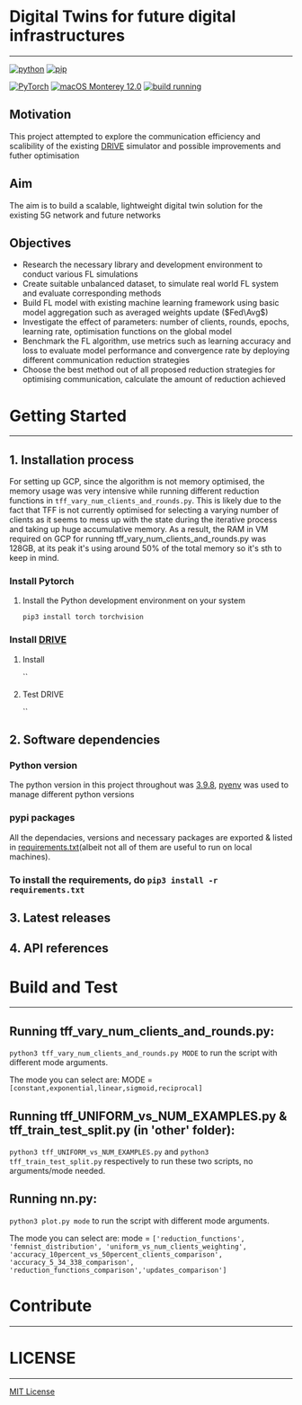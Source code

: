 # Digital Twins for future digital infrastructures
-----------------------------------------------------------------------------------
[![python](https://img.shields.io/badge/python-3.9.8-blue?style=plastic&logo=python)](https://www.python.org/downloads/release/python-398/)
[![pip](https://img.shields.io/badge/pip-v21.2.4-informational?&logo=pypi)](https://pypi.org/project/pip/21.2.4/)

[![PyTorch](https://img.shields.io/badge/PyTorch-1.10-orange?logo=PyTorch)](https://github.com/pytorch/pytorch/releases/tag/v1.10.0)
[![macOS Monterey 12.0](https://img.shields.io/badge/macOS%20Monterey-12.0-megenta?&color=E95420&logo=macOS)](https://www.apple.com/uk/macos/monterey/)
[![build running](https://camo.githubusercontent.com/5f0fabd6204876617cdc4ef33c48da33ac049e53a38eae71b239f8450776fe48/68747470733a2f2f706f77657263692e6f73756f736c2e6f72672f6a6f622f7079746f7263682d6d61737465722d6e696768746c792d7079332d6c696e75782d70706336346c652d6770752f62616467652f69636f6e)](https://camo.githubusercontent.com/5f0fabd6204876617cdc4ef33c48da33ac049e53a38eae71b239f8450776fe48/68747470733a2f2f706f77657263692e6f73756f736c2e6f72672f6a6f622f7079746f7263682d6d61737465722d6e696768746c792d7079332d6c696e75782d70706336346c652d6770752f62616467652f69636f6e)

## Motivation 
This project attempted to explore the communication efficiency and scalibility of the existing [DRIVE](https://github.com/ioannismavromatis/DRIVE_Simulator) simulator and possible improvements and futher optimisation 
## Aim
The aim is to build a scalable, lightweight digital twin solution for the existing 5G network and future networks

## Objectives
* Research the necessary library and development environment to conduct various FL simulations
* Create suitable unbalanced dataset, to simulate real world FL system and evaluate corresponding methods
* Build FL model with existing machine learning framework using basic model aggregation such as averaged weights update ($Fed\Avg$)
* Investigate the effect of parameters: number of clients, rounds, epochs, learning rate, optimisation functions on the global model 
* Benchmark the FL algorithm, use metrics such as learning accuracy and loss to evaluate model performance and convergence rate by deploying different communication reduction strategies
* Choose the best method out of all proposed reduction strategies for optimising communication, calculate the amount of reduction achieved

# Getting Started
-----------------------------------------------------------------------------------
<!-- TODO: Guide users through getting your code up and running on their own system. In this section you can talk about: -->
## 1.    Installation process

For setting up GCP, since the algorithm is not memory optimised, the memory usage was very intensive while running different reduction functions in `tff_vary_num_clients_and_rounds.py`.  This is likely due to the fact that TFF is not currently optimised for selecting a varying number of clients as it seems to mess up 
with the state during the iterative process and taking up huge accumulative memory.  As a result, the RAM in VM required on GCP for running tff_vary_num_clients_and_rounds.py was 128GB, at its peak it's using around 50% of the total memory so it's sth to keep in mind. 
### Install Pytorch
1. Install the Python development environment on your system

    `pip3 install torch torchvision`


### Install [DRIVE](https://github.com/ioannismavromatis/DRIVE_Simulator)
1. Install 

    ``

2. Test DRIVE

    ``


## 2.    Software dependencies
### Python version
The python version in this project throughout was [3.9.8](https://www.python.org/downloads/release/python-388/), [pyenv](https://github.com/pyenv/pyenv) was used to manage different python versions
### pypi packages
All the dependacies, versions and necessary packages are exported & listed in [requirements.txt](requirements.txt)(albeit not all of them are useful to run on local machines). 
### To install the requirements, do `pip3 install -r requirements.txt`


## 3.	Latest releases
## 4.	API references

# Build and Test
-----------------------------------------------------------------------------------
<!-- TODO: Describe and show how to build your code and run the tests.  -->
## Running tff_vary_num_clients_and_rounds.py:

`python3 tff_vary_num_clients_and_rounds.py MODE` to run the script with different mode arguments.
<!-- `python3 tff_vary_num_clients_and_rounds.py mode &` to run it in the background -->


The mode you can select are: MODE = `[constant,exponential,linear,sigmoid,reciprocal]`


## Running tff_UNIFORM_vs_NUM_EXAMPLES.py & tff_train_test_split.py (in 'other' folder):

`python3 tff_UNIFORM_vs_NUM_EXAMPLES.py` and `python3 tff_train_test_split.py` respectively to run these two scripts, no arguments/mode needed.
<!-- `python3 tff_vary_num_clients_and_rounds.py mode &` to run it in the background -->


## Running nn.py:

`python3 plot.py mode` to run the script with different mode arguments.
<!-- `python3 tff_vary_num_clients_and_rounds.py mode &` to run it in the background -->


The mode you can select are: mode = `['reduction_functions', 'femnist_distribution', 'uniform_vs_num_clients_weighting', 'accuracy_10percent_vs_50percent_clients_comparison', 'accuracy_5_34_338_comparison', 'reduction_functions_comparison','updates_comparison']`
# Contribute
-----------------------------------------------------------------------------------
<!-- TODO: Explain how other users and developers can contribute to make your code better.  -->

<!-- If you want to learn more about creating good readme files then refer the following [guidelines](https://docs.microsoft.com/en-us/azure/devops/repos/git/create-a-readme?view=azure-devops). You can also seek inspiration from the below readme files:
- [ASP.NET Core](https://github.com/aspnet/Home)
- [Visual Studio Code](https://github.com/Microsoft/vscode)
- [Chakra Core](https://github.com/Microsoft/ChakraCore) -->

# LICENSE
-----------------------------------------------------------------------------------
[MIT License](LICENSE)
